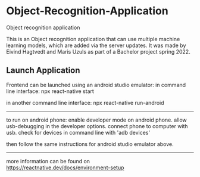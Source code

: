 # Object-Recognition-Application
Object recognition application

This is an Object recognition application that can use multiple machine learning models, which are added via the server updates.
It was made by Eivind Hagtvedt and Maris Uzuls as part of a Bachelor project spring 2022.

Launch Application 
---------------------------------------
Frontend can be launched using an android studio emulator: 
in command line interface:
npx react-native start 

in another command line interface:
npx react-native run-android

--------------------------------------
to run on android phone:
enable developer mode on android phone.
allow usb-debugging in the developer options.
connect phone to computer with usb.
check for devices in command line with 'adb devices'

then follow the same instructions for android studio emulator above.

--------------------------------------
more information can be found on https://reactnative.dev/docs/environment-setup
